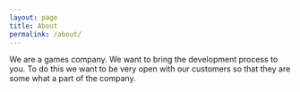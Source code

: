 ```yaml
---
layout: page
title: About
permalink: /about/
---
```

<!--
This is the base Jekyll theme. You can find out more info about customizing your Jekyll theme, as well as basic Jekyll usage documentation at [jekyllrb.com](http://jekyllrb.com/)

You can find the source code for the Jekyll new theme at: [github.com/jglovier/jekyll-new](https://github.com/jglovier/jekyll-new)

You can find the source code for Jekyll at [github.com/jekyll/jekyll](https://github.com/jekyll/jekyll)
--> 
We are a games company. We want to bring the development process to you. To do this we want to be very open with our customers so that they are some what a part of the company.